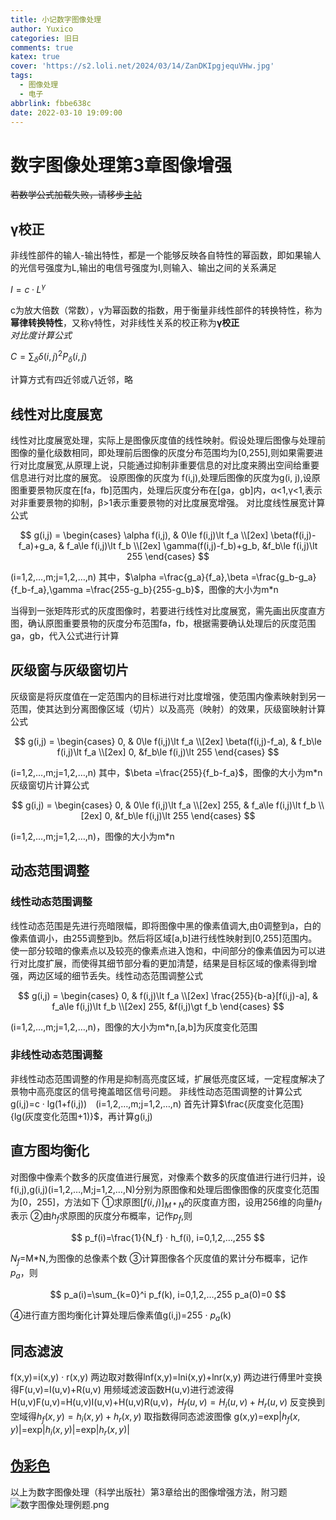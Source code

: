 ```yaml
---
title: 小记数字图像处理
author: Yuxico
categories: 旧日
comments: true
katex: true
cover: 'https://s2.loli.net/2024/03/14/ZanDKIpgjequVHw.jpg'
tags:
  - 图像处理
  - 电子
abbrlink: fbbe638c
date: 2022-03-10 19:09:00
---
```


# 数字图像处理第3章图像增强
~~若数学公式加载失败，请移步[主站](https://yxcnb.ml/index.php/archives/77/)~~

## γ校正
非线性部件的输人-输出特性，都是一个能够反映各自特性的幂函数，即如果输人的光信号强度为L,输出的电信号强度为I,则输入、输出之间的关系满足

$I = c · L^γ$


c为放大倍数（常数），γ为幂函数的指数，用于衡量非线性部件的转换特性，称为**幂律转换特性**，又称γ特性，对非线性关系的校正称为**γ校正**
<br/>
*对比度计算公式*



$C=\sum_{\delta}\delta(i,j)^2P_\delta(i,j)$


计算方式有四近邻或八近邻，略

## 线性对比度展宽
线性对比度展宽处理，实际上是图像灰度值的线性映射。假设处理后图像与处理前图像的量化级数相同，即处理前后图像的灰度分布范围均为[0,255],则如果需要进行对比度展宽,从原理上说，只能通过抑制非重要信息的对比度来腾出空间给重要信息进行对比度的展宽。
设原图像的灰度为 f(i,j),处理后图像的灰度为g(i, j),设原图重要景物灰度在[fa，fb]范围内，处理后灰度分布在[ga，gb]内，α<1,γ<1,表示对非重要景物的抑制，β>1表示重要景物的对比度展宽增强。
对比度线性展宽计算公式

$$
g(i,j) =
\begin{cases}
\alpha f(i,j),  & 0\le f(i,j)\lt f_a \\[2ex]
\beta(f(i,j)-f_a)+g_a, & f_a\le f(i,j)\lt f_b \\[2ex]
\gamma(f(i,j)-f_b)+g_b, &f_b\le f(i,j)\lt 255
\end{cases}
$$

(i=1,2,…,m;j=1,2,…,n)
其中，$\alpha =\frac{g_a}{f_a},\beta =\frac{g_b-g_a}{f_b-f_a},\gamma =\frac{255-g_b}{255-g_b}$，图像的大小为m*n

当得到一张矩阵形式的灰度图像时，若要进行线性对比度展宽，需先画出灰度直方图，确认原图重要景物的灰度分布范围fa，fb，根据需要确认处理后的灰度范围ga，gb，代入公式进行计算

## 灰级窗与灰级窗切片
灰级窗是将灰度值在一定范围内的目标进行对比度增强，使范围内像素映射到另一范围，使其达到分离图像区域（切片）以及高亮（映射）的效果，灰级窗映射计算公式


$$
g(i,j) =
\begin{cases}
0,  & 0\le f(i,j)\lt f_a \\[2ex]
\beta(f(i,j)-f_a), & f_b\le f(i,j)\lt f_a \\[2ex]
0, &f_b\le f(i,j)\lt 255
\end{cases}
$$


(i=1,2,…,m;j=1,2,…,n)
其中，$\beta =\frac{255}{f_b-f_a}$，图像的大小为m*n
灰级窗切片计算公式


$$
g(i,j) =
\begin{cases}
0,  & 0\le f(i,j)\lt f_a \\[2ex]
255, & f_a\le f(i,j)\lt f_b \\[2ex]
0, &f_b\le f(i,j)\lt 255
\end{cases}
$$


(i=1,2,…,m;j=1,2,…,n)，图像的大小为m*n
## 动态范围调整

### 线性动态范围调整
线性动态范围是先进行亮暗限幅，即将图像中黑的像素值调大,由0调整到a，白的像素值调小，由255调整到b。然后将区域[a,b]进行线性映射到[0,255]范围内。使一部分较暗的像素点以及较亮的像素点进入饱和，中间部分的像素值因为可以进行对比度扩展，而使得其细节部分看的更加清楚，结果是目标区域的像素得到增强，两边区域的细节丢失。线性动态范围调整公式


$$
g(i,j) =
\begin{cases}
0,  & f(i,j)\lt f_a \\[2ex]
\frac{255}{b-a}[f(i,j)-a], & f_a\le f(i,j)\lt f_b \\[2ex]
255, &f(i,j)\gt f_b
\end{cases}
$$


(i=1,2,…,m;j=1,2,…,n)，图像的大小为m*n,[a,b]为灰度变化范围
### 非线性动态范围调整
非线性动态范围调整的作用是抑制高亮度区域，扩展低亮度区域，一定程度解决了景物中高亮度区的信号掩盖暗区信号问题。
非线性动态范围调整的计算公式
g(i,j)=c · lg(1+f(i,j))&emsp;(i=1,2,…,m;j=1,2,…,n)
首先计算$\frac{灰度变化范围}{lg(灰度变化范围+1)}$，再计算g(i,j)
## 直方图均衡化
对图像中像素个数多的灰度值进行展宽，对像素个数多的灰度值进行进行归并，设f(i,j),g(i,j)(i=1,2,…,M;j=1,2,…,N)分别为原图像和处理后图像图像的灰度变化范围为[0，255]，方法如下
①求原图$[f(i,j)]_{M*N}$的灰度直方图，设用256维的向量$h_f$表示
②由$h_f$求原图的灰度分布概率，记作$p_f$,则


$$
p_f(i)=\frac{1}{N_f} · h_f(i), i=0,1,2,…,255
$$


$N_f$=M*N,为图像的总像素个数
③计算图像各个灰度值的累计分布概率，记作$p_a$，则


$$
p_a(i)=\sum_{k=0}^i p_f(k), i=0,1,2,…,255
p_a(0)=0
$$


④进行直方图均衡化计算处理后像素值g(i,j)=255 · $p_a$(k)

## 同态滤波
f(x,y)=i(x,y) · r(x,y)
两边取对数得lnf(x,y)=lni(x,y)+lnr(x,y)
两边进行傅里叶变换得F(u,v)=I(u,v)+R(u,v)
用频域滤波函数H(u,v)进行滤波得H(u,v)F(u,v)=H(u,v)I(u,v)+H(u,v)R(u,v)，$H_f(u,v)=H_i(u,v)+H_r(u,v)$
反变换到空域得$h_f(x,y)=h_i(x,y)+h_r(x,y)$
取指数得同态滤波图像
g(x,y)=exp|$h_f(x,y)$|=exp|$h_i(x,y)$|=exp|$h_r(x,y)$|
## [伪彩色](https://baike.baidu.com/item/%E4%BC%AA%E5%BD%A9%E8%89%B2/3429626)
以上为数字图像处理（科学出版社）第3章给出的图像增强方法，附习题
![数字图像处理例题.png](https://s2.loli.net/2024/03/14/NyVFMt3L1jJ8OkS.png)